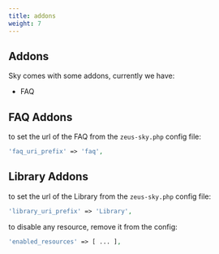 ```yaml
---
title: addons
weight: 7
---
```


## Addons

Sky comes with some addons, currently we have:
- FAQ

## FAQ Addons
to set the url of the FAQ from the `zeus-sky.php` config file:
```php
'faq_uri_prefix' => 'faq',
```

## Library Addons
to set the url of the Library from the `zeus-sky.php` config file:
```php
'library_uri_prefix' => 'Library',
```

to disable any resource, remove it from the config:
```php
'enabled_resources' => [ ... ],
```
